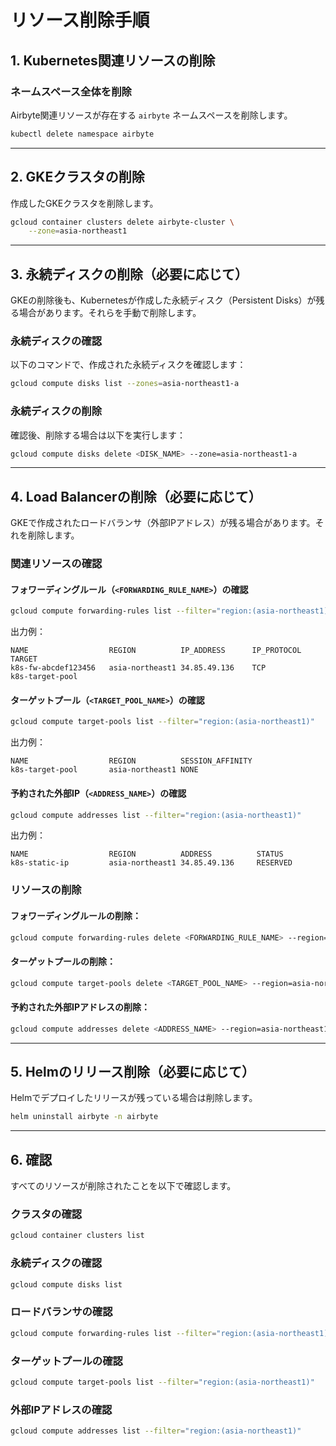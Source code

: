 # リソース削除手順

## 1. Kubernetes関連リソースの削除

### ネームスペース全体を削除
Airbyte関連リソースが存在する `airbyte` ネームスペースを削除します。

```bash
kubectl delete namespace airbyte
```

---

## 2. GKEクラスタの削除

作成したGKEクラスタを削除します。

```bash
gcloud container clusters delete airbyte-cluster \
    --zone=asia-northeast1
```

---

## 3. 永続ディスクの削除（必要に応じて）

GKEの削除後も、Kubernetesが作成した永続ディスク（Persistent Disks）が残る場合があります。それらを手動で削除します。

### 永続ディスクの確認
以下のコマンドで、作成された永続ディスクを確認します：

```bash
gcloud compute disks list --zones=asia-northeast1-a
```

### 永続ディスクの削除
確認後、削除する場合は以下を実行します：

```bash
gcloud compute disks delete <DISK_NAME> --zone=asia-northeast1-a
```

---

## 4. Load Balancerの削除（必要に応じて）

GKEで作成されたロードバランサ（外部IPアドレス）が残る場合があります。それを削除します。

### 関連リソースの確認

#### フォワーディングルール（`<FORWARDING_RULE_NAME>`）の確認
```bash
gcloud compute forwarding-rules list --filter="region:(asia-northeast1)"
```

出力例：
```
NAME                  REGION          IP_ADDRESS      IP_PROTOCOL  TARGET
k8s-fw-abcdef123456   asia-northeast1 34.85.49.136    TCP          k8s-target-pool
```

#### ターゲットプール（`<TARGET_POOL_NAME>`）の確認
```bash
gcloud compute target-pools list --filter="region:(asia-northeast1)"
```

出力例：
```
NAME                  REGION          SESSION_AFFINITY
k8s-target-pool       asia-northeast1 NONE
```

#### 予約された外部IP（`<ADDRESS_NAME>`）の確認
```bash
gcloud compute addresses list --filter="region:(asia-northeast1)"
```

出力例：
```
NAME                  REGION          ADDRESS          STATUS
k8s-static-ip         asia-northeast1 34.85.49.136     RESERVED
```

### リソースの削除

#### フォワーディングルールの削除：
```bash
gcloud compute forwarding-rules delete <FORWARDING_RULE_NAME> --region=asia-northeast1
```

#### ターゲットプールの削除：
```bash
gcloud compute target-pools delete <TARGET_POOL_NAME> --region=asia-northeast1
```

#### 予約された外部IPアドレスの削除：
```bash
gcloud compute addresses delete <ADDRESS_NAME> --region=asia-northeast1
```

---

## 5. Helmのリリース削除（必要に応じて）

Helmでデプロイしたリリースが残っている場合は削除します。

```bash
helm uninstall airbyte -n airbyte
```

---

## 6. 確認

すべてのリソースが削除されたことを以下で確認します。

### クラスタの確認
```bash
gcloud container clusters list
```

### 永続ディスクの確認
```bash
gcloud compute disks list
```

### ロードバランサの確認
```bash
gcloud compute forwarding-rules list --filter="region:(asia-northeast1)"
```

### ターゲットプールの確認
```bash
gcloud compute target-pools list --filter="region:(asia-northeast1)"
```

### 外部IPアドレスの確認
```bash
gcloud compute addresses list --filter="region:(asia-northeast1)"
```
